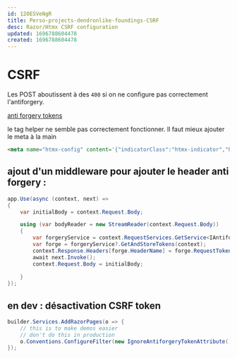 ```yaml
---
id: 12OESVeNgR
title: Perso-projects-dendronlike-foundings-CSRF
desc: Razor/Htmx CSRF configuration
updated: 1696788604478
created: 1696788604478
---
```

# CSRF

Les POST aboutissent à des ``400`` si on ne configure pas correctement l'antiforgery.



[anti forgery tokens](https://khalidabuhakmeh.com/htmx-requests-with-aspnet-core-anti-forgery-tokens)

le tag helper ne semble pas correctement fonctionner. Il faut mieux ajouter le meta à la main

```html
<meta name="htmx-config" content='{"indicatorClass":"htmx-indicator","historyCacheSize":20,"antiForgery":{"formFieldName":"__RequestVerificationToken","headerName":"RequestVerificationToken","requestToken":"<token>"}}' />
``` 


## ajout d'un middleware pour ajouter le header anti forgery :

```c#
app.Use(async (context, next) =>
{
    var initialBody = context.Request.Body;

    using (var bodyReader = new StreamReader(context.Request.Body))
    {
        var forgeryService = context.RequestServices.GetService<IAntiforgery>();
        var forge = forgeryService?.GetAndStoreTokens(context);
        context.Response.Headers[forge.HeaderName] = forge.RequestToken;
        await next.Invoke();
        context.Request.Body = initialBody;
        
    }
});
```


## en dev : désactivation CSRF token


```csharp
builder.Services.AddRazorPages(o => {
    // this is to make demos easier
    // don't do this in production
    o.Conventions.ConfigureFilter(new IgnoreAntiforgeryTokenAttribute());
});

```
